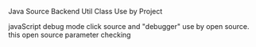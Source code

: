 Java Source Backend Util Class Use by Project 

javaScript debug mode click source and "debugger" use by open source.
this open source parameter checking
